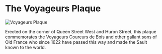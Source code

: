 # The Voyageurs Plaque

![Voyageurs Plaque](images/voyageurs-plaque.jpg)

Erected on the corner of Queen Street West and Huron Street, this plaque commemorates the Voyageurs Coureurs de Bois and other gallant sons of Old France who since 1622 have passed this way and made the Sault known to the world.
